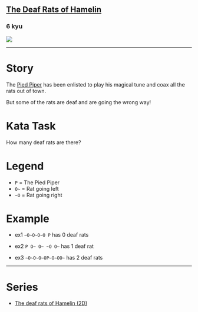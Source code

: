 <h2><a href=https://www.codewars.com/kata/598106cb34e205e074000031/train/javascript target="_blank">The Deaf Rats of Hamelin</a></h2><h3>6 kyu</h3><img src="https://i.imgur.com/ta6gv1i.png?1"><hr><h1 id="story">Story</h1><p>The <a href="https://en.wikipedia.org/wiki/Pied_Piper_of_Hamelin" data-turbolinks="false" target="_blank">Pied Piper</a> has been enlisted to play his magical tune and coax all the rats out of town.</p><p>But some of the rats are deaf and are going the wrong way!</p><h1 id="kata-task">Kata Task</h1><p>How many deaf rats are there?</p><h1 id="legend">Legend</h1><ul><li><code>P</code> = The Pied Piper</li><li><code>O~</code> = Rat going left</li><li><code>~O</code> = Rat going right</li></ul><h1 id="example">Example</h1><ul><li><p>ex1 <code>~O~O~O~O P</code> has 0 deaf rats</p></li><li><p>ex2 <code>P O~ O~ ~O O~</code> has 1 deaf rat</p></li><li><p>ex3 <code>~O~O~O~OP~O~OO~</code> has 2 deaf rats</p></li></ul><hr><h1 id="series">Series</h1><ul><li><a href="https://www.codewars.com/kata/the-deaf-rats-of-hamelin-2d" data-turbolinks="false" target="_blank">The deaf rats of Hamelin (2D)</a></li></ul>